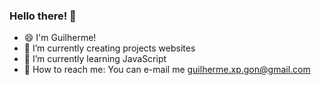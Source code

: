 ### Hello there! 👋

- 😄 I'm Guilherme!
- 🔭 I’m currently creating projects websites
- 🌱 I’m currently learning JavaScript
- 📧 How to reach me: You can e-mail me guilherme.xp.gon@gmail.com
